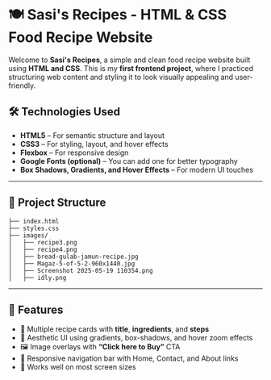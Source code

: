 

# 🍽️ Sasi's Recipes - HTML & CSS Food Recipe Website

Welcome to **Sasi's Recipes**, a simple and clean food recipe website built using **HTML and CSS**. This is my **first frontend project**, where I practiced structuring web content and styling it to look visually appealing and user-friendly.



## 🛠️ Technologies Used

* **HTML5** – For semantic structure and layout
* **CSS3** – For styling, layout, and hover effects
* **Flexbox** – For responsive design
* **Google Fonts (optional)** – You can add one for better typography
* **Box Shadows, Gradients, and Hover Effects** – For modern UI touches

---

## 📂 Project Structure

```
├── index.html
├── styles.css
├── images/
│   ├── recipe3.png
│   ├── recipe4.png
│   ├── bread-gulab-jamun-recipe.jpg
│   ├── Magaz-5-of-5-2-960x1440.jpg
│   ├── Screenshot 2025-05-19 110354.png
│   ├── idly.png
```

---

## 📸 Features

* 🍲 Multiple recipe cards with **title**, **ingredients**, and **steps**
* 🎨 Aesthetic UI using gradients, box-shadows, and hover zoom effects
* 🖼️ Image overlays with **“Click here to Buy”** CTA
* 🧭 Responsive navigation bar with Home, Contact, and About links
* 📱 Works well on most screen sizes


